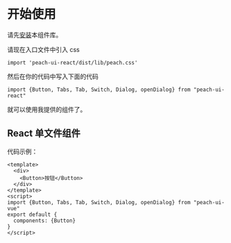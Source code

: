 # 开始使用

请先[安装](/doc/install)本组件库。

请现在入口文件中引入 css

```
import 'peach-ui-react/dist/lib/peach.css'
```

然后在你的代码中写入下面的代码

```
import {Button, Tabs, Tab, Switch, Dialog, openDialog} from "peach-ui-react"
```

就可以使用我提供的组件了。

## React 单文件组件

代码示例：

```
<template>
  <div>
    <Button>按钮</Button>
  </div>
</template>
<script>
import {Button, Tabs, Tab, Switch, Dialog, openDialog} from "peach-ui-vue"
export default {
  components: {Button}
}
</script>
```
